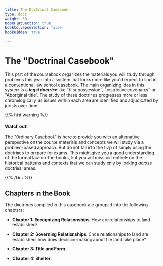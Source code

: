 ```yaml
---
title: The Doctrinal Casebook
type: docs
weight: 50
bookFlatSection: true
bookCollapseSection: false
bookHidden: true

---
```


# The "Doctrinal Casebook"

This part of the coursebook organizes the materials you will study through problems this year into a system that looks more like you'd expect to find in a conventional law school casebook. The main organizing idea in this system is a ***legal doctrine*** like "first possession", "restrictive covenants" or "Aboriginal title". The study of these doctrines progresses more or less chronologically, as issues within each area are identified and adjudicated by jurists over time. 

{{% hint warning %}}

#### Watch out!

The "Ordinary Casebook" is here to provide you with an alternative perspective on the course materials and concepts we will study via a problem-based approach. But do not fall into the trap of simply using the doctrines to prepare for exams. This might give you a good understanding of the formal law-on-the-books, but you will miss out entirely on the historical patterns and contexts that we can study only by looking *across* doctrinal areas. 

{{% /hint %}}

## Chapters in the Book

The doctrines compiled in this casebook are grouped into the following chapters:

- **Chapter 1: Recognizing Relationships**. How are relationships to land established? 

- **Chapter 2: Governing Relationships**. Once relationships to land are established, how does decision-making about the land take place?

- **Chapter 3: Title and Form**.

- **Chapter 4: Shelter**.

